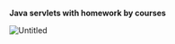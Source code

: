 **Java servlets with homework by courses**

![Untitled](https://user-images.githubusercontent.com/96006156/171158099-4c3ea564-b222-4891-8dc3-47ad4cf29edc.jpg)
